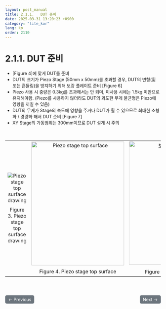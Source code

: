 ```yaml
---
layout: post_manual
title: 2.1.1.	DUT 준비
date: 2025-03-31 13:20:23 +0900
category: "lite_kor"
lang: ko
order: 2110
---
```


# 2.1.1.	DUT 준비

-	[Figure 4]에 맞게 DUT를 준비
-	DUT의 크기가 Piezo Stage (50mm x 50mm)를 초과할 경우, DUT의 변형(휨 또는 흔들림)을 방지하기 위해 보강 플레이트 준비 [Figure 6]
-	Piezo 사용 시 중량은 0.3kg를 초과해서는 안 되며, 미사용 시에는 1.5kg 미만으로 유지해야함. (Piezo를 사용하지 않더라도 DUT의 과도한 무게 불균형은 Piezo에 영향을 끼칠 수 있음)
-	DUT의 무게가 Stage의 속도에 영향을 주거나 DUT가 휠 수 있으므로 최대한 소형화 / 경량화 해서 DUT 준비 [Figure 7]
-	XY Stage의 가동범위는 300mm이므로 DUT 설계 시 주의


<br/> <!-- 한줄 띄기 -->

<!-- 2x2 이미지 테이블 -->
<table align="center">
  <tr>
    <td align="center">
      <img src="/assets/Chapter-2/Piezo stage top surface drawing.png" alt="Piezo stage top surface drawing">
      <div style="margin-top: 10px;">Figure 3. Piezo stage top surface drawing</div>
    </td>
    <td align="center">
      <img width="300" height="400" src="/assets/Chapter-2/Piezo stage top surface.png" alt="Piezo stage top surface">
      <div style="margin-top: 10px;">Figure 4. Piezo stage top surface</div>
    </td>
    <td align="center">
      <img width="300" height="400" src="/assets/Chapter-2/보강 플레이트 예시.png" alt="보강 플레이트 예시">
      <div style="margin-top: 10px;">Figure 5. 보강 플레이트 예시</div>
    </td>
    <td align="center">
      <img width="300" height="300" src="/assets/Chapter-2/경량화 DUT 예시.png" alt="경량화 DUT 예시">
      <div style="margin-top: 10px;">Figure 6. 경량화 DUT 예시</div>
    </td>
  </tr>
</table>

<!-- 이전/다음 페이지 버튼 -->
<br/>
<br/>
<div style="display: flex; justify-content: space-between; align-items: center; margin-top: 10;">
  <!-- 이전 페이지 버튼 -->
  <a href="/manuals/manuals_lite_kor/Chapter 2/Chapter 2-1/" class="btn btn-primary" style="display: inline-block; padding: 5px 10px; background-color: #6c757d; color: white; text-decoration: none; border-radius: 5px;">
    ← Previous
  </a>

  <!-- 다음 페이지 버튼 -->
  <a href="/manuals/manuals_lite_kor/Chapter 2/Chapter 2-1-2/" class="btn btn-primary" style="display: inline-block; padding: 5px 10px; background-color: #6c757d; color: white; text-decoration: none; border-radius: 5px;">
    Next →
  </a>
</div>